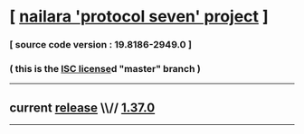 
# [ [nailara 'protocol seven' project](http://src.nailara.net/) ]

### [ source code version : 19.8186-2949.0 ]

### ( this is the [ISC license](license)d "master" branch )
---
## current [release](https://github.com/anotherlink/nailara/releases) \\\\// [1.37.0](https://github.com/anotherlink/nailara/releases/tag/1.37.0)
---
